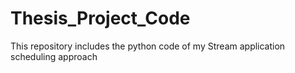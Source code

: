 # Thesis_Project_Code
This repository includes the python code of my Stream application scheduling approach
